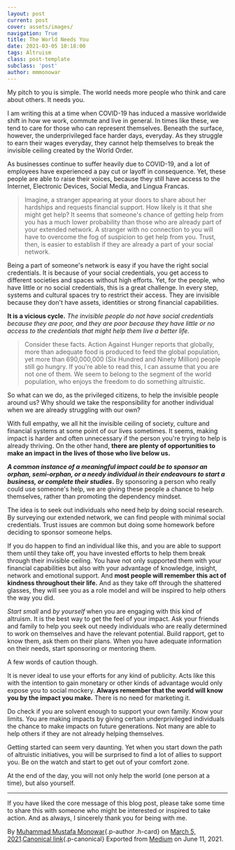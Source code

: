 ```yaml
---
layout: post
current: post
cover: assets/images/
navigation: True
title: The World Needs You
date: 2021-03-05 10:18:00
tags: Altruism
class: post-template
subclass: 'post'
author: mmmonowar
---
```


My pitch to you is simple. The world needs more people who think and care about others. It needs you. 

I am writing this at a time when COVID-19 has induced a
massive worldwide shift in how we work, commute and live in general. In
times like these, we tend to care for those who can represent
themselves. Beneath the surface, however, the underprivileged face
harder days, everyday. As they struggle to earn their wages everyday,
they cannot help themselves to break the invisible ceiling created by
the World Order.

As businesses continue to suffer heavily due to COVID-19, and a lot of
employees have experienced a pay cut or layoff in consequence. Yet,
these people are able to raise their voices, because they still have
access to the Internet, Electronic Devices, Social Media, and Lingua
Francas.

> Imagine, a stranger appearing at your doors to share about her
> hardships and requests financial support. How likely is it that she
> might get help? It seems that someone's chance of getting help from
> you has a much lower probability than those who are already part of
> your extended network. A stranger with no connection to you will have
> to overcome the fog of suspicion to get help from you. Trust, then, is
> easier to establish if they are already a part of your social network.

Being a part of someone's network is easy if you have the right social
credentials. It is because of your social credentials, you get access to
different societies and spaces without high efforts. Yet, for the
people, who have little or no social credentials, this is a great
challenge. In every step, systems and cultural spaces try to restrict
their access. They are invisible because they don't have assets,
identities or strong financial capabilities.

**It is a vicious cycle.** *The invisible people do not have social
credentials because they are poor, and they are poor because they have
little or no access to the credentials that might help them live a
better life.*

> Consider these facts. Action Against Hunger reports that globally,
> more than adequate food is produced to feed the global population, yet
> more than 690,000,000 (Six Hundred and Ninety Million) people still go
> hungry. If you're able to read this, I can assume that you are not one
> of them. We seem to belong to the segment of the world population, who
> enjoys the freedom to do something altruistic.

So what can we do, as the privileged citizens, to help the invisible
people around us? Why should we take the responsibility for another
individual when we are already struggling with our own?

With full empathy, we all hit the invisible ceiling of society, culture
and financial systems at some point of our lives sometimes. It seems,
making impact is harder and often unnecessary if the person you're
trying to help is already thriving. On the other hand, **there are
plenty of opportunities to make an impact in the lives of those who live
below us.**

***A common instance of a meaningful impact could be to sponsor an
orphan, semi-orphan, or a needy individual in their endeavours to start
a business, or complete their studies*.** By sponsoring a person who
really could use someone's help, we are giving these people a chance to
help themselves, rather than promoting the dependency mindset.

The idea is to seek out individuals who need help by doing social
research. By surveying our extended network, we can find people with
minimal social credentials. Trust issues are common but doing some
homework before deciding to sponsor someone helps.

If you do happen to find an individual like this, and you are able to
support them until they take off, you have invested efforts to help them
break through their invisible ceiling. You have not only supported them
with your financial capabilities but also with your advantage of
knowledge, insight, network and emotional support. And **most people
will remember this act of kindness throughout their life.** And as they
take off through the shattered glasses, they will see you as a role
model and will be inspired to help others the way you did.

*Start small* and *by yourself* when you are engaging with this kind of
altruism. It is the best way to get the feel of your impact. Ask your
friends and family to help you seek out needy individuals who are really
determined to work on themselves and have the relevant potential. Build
rapport, get to know them, ask them on their plans. When you have
adequate information on their needs, start sponsoring or mentoring them.

A few words of caution though.

It is never ideal to use your efforts for any kind of publicity. Acts
like this with the intention to gain monetary or other kinds of
advantage would only expose you to social mockery. **Always remember
that the world will know you by the impact you make.** There is no need
for marketing it.

Do check if you are solvent enough to support your own family. Know your
limits. You are making impacts by giving certain underprivileged
individuals the chance to make impacts on future generations. Not many
are able to help others if they are not already helping themselves.

Getting started can seem very daunting. Yet when you start down the path
of altruistic initiatives, you will be surprised to find a lot of allies
to support you. Be on the watch and start to get out of your comfort
zone.

At the end of the day, you will not only help the world (one person at a
time), but also yourself.


------------------------------------------------------------------------

If you have liked the core message of this blog post, please take some
time to share this with someone who might be interested or inspired to
take action. And as always, I sincerely thank you for being with me.

By [Muhammad Mustafa Monowar](https://medium.com/@mmmonowar){.p-author
.h-card} on [March 5, 2021](https://medium.com/p/ee03d90dcaf0).[Canonical
link](https://medium.com/@mmmonowar/the-world-needs-you-ee03d90dcaf0){.p-canonical}
Exported from [Medium](https://medium.com) on June 11, 2021.
